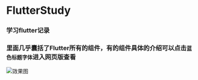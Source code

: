 # FlutterStudy
### 学习flutter记录
### 里面几乎囊括了Flutter所有的组件，有的组件具体的介绍可以点击`蓝色标题字体`进入网页版查看

![效果图](https://github.com/Tomous/FlutterStudy/blob/main/screen.gif)
